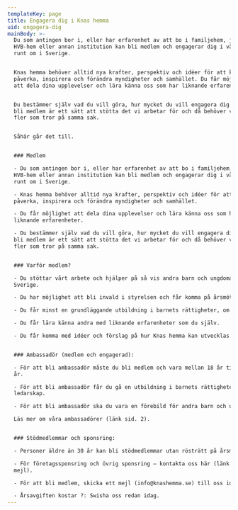 ```yaml
---
templateKey: page
title: Engagera dig i Knas hemma
uid: engagera-dig
mainBody: >-
  Du som antingen bor i, eller har erfarenhet av att bo i familjehem, jourhem,
  HVB-hem eller annan institution kan bli medlem och engagerar dig i vårt arbete
  runt om i Sverige. 


  Knas hemma behöver alltid nya krafter, perspektiv och idéer för att kunna
  påverka, inspirera och förändra myndigheter och samhället. Du får möjlighet
  att dela dina upplevelser och lära känna oss som har liknande erfarenheter.


  Du bestämmer själv vad du vill göra, hur mycket du vill engagera dig och att
  bli medlem är ett sätt att stötta det vi arbetar för och då behöver vi ännu
  fler som tror på samma sak.


  Såhär går det till.


  ### Medlem

  - Du som antingen bor i, eller har erfarenhet av att bo i familjehem, jourhem,
  HVB-hem eller annan institution kan bli medlem och engagerar dig i vårt arbete
  runt om i Sverige. 

  - Knas hemma behöver alltid nya krafter, perspektiv och idéer för att kunna
  påverka, inspirera och förändra myndigheter och samhället.

  - Du får möjlighet att dela dina upplevelser och lära känna oss som har
  liknande erfarenheter. 

  - Du bestämmer själv vad du vill göra, hur mycket du vill engagera dig och att
  bli medlem är ett sätt att stötta det vi arbetar för och då behöver vi ännu
  fler som tror på samma sak.


  ### Varför medlem?

  - Du stöttar vårt arbete och hjälper på så vis andra barn och ungdomar i
  Sverige.

  - Du har möjlighet att bli invald i styrelsen och får komma på årsmöten.

  - Du får minst en grundläggande utbildning i barnets rättigheter, om du vill.

  - Du får lära känna andra med liknande erfarenheter som du själv.

  - Du får komma med idéer och förslag på hur Knas hemma kan utvecklas.


  ### Ambassadör (medlem och engagerad):

  - För att bli ambassadör måste du bli medlem och vara mellan 18 år till 30
  år. 

  - För att bli ambassadör får du gå en utbildning i barnets rättigheter och
  ledarskap.

  - För att bli ambassadör ska du vara en förebild för andra barn och ungdomar.

  Läs mer om våra ambassadörer (länk sid. 2).


  ### Stödmedlemmar och sponsring:

  - Personer äldre än 30 år kan bli stödmedlemmar utan rösträtt på årsmöte. 

  - För företagssponsring och övrig sponsring – kontakta oss här (länk till
  mejl).

  - För att bli medlem, skicka ett mejl (info@knashemma.se) till oss idag.

  - Årsavgiften kostar ?: Swisha oss redan idag.
---
```


